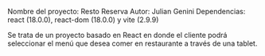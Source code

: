 Nombre del proyecto: Resto Reserva
Autor: Julian Genini
Dependencias: react (18.0.0), react-dom (18.0.0) y vite (2.9.9) 

Se trata de un proyecto basado en React en donde el cliente podrá seleccionar el menú que desea comer en restaurante a través de una tablet.
